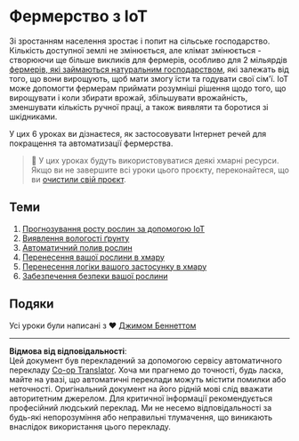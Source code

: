 <!--
CO_OP_TRANSLATOR_METADATA:
{
  "original_hash": "428bda82d9e6016ecea7c797564bf081",
  "translation_date": "2025-08-28T17:40:01+00:00",
  "source_file": "2-farm/README.md",
  "language_code": "uk"
}
-->
# Фермерство з IoT

Зі зростанням населення зростає і попит на сільське господарство. Кількість доступної землі не змінюється, але клімат змінюється - створюючи ще більше викликів для фермерів, особливо для 2 мільярдів [фермерів, які займаються натуральним господарством](https://wikipedia.org/wiki/Subsistence_agriculture), які залежать від того, що вони вирощують, щоб мати змогу їсти та годувати свої сім'ї. IoT може допомогти фермерам приймати розумніші рішення щодо того, що вирощувати і коли збирати врожай, збільшувати врожайність, зменшувати кількість ручної праці, а також виявляти та боротися зі шкідниками.

У цих 6 уроках ви дізнаєтеся, як застосовувати Інтернет речей для покращення та автоматизації фермерства.

> 💁 У цих уроках будуть використовуватися деякі хмарні ресурси. Якщо ви не завершите всі уроки цього проєкту, переконайтеся, що ви [очистили свій проєкт](../clean-up.md).

## Теми

1. [Прогнозування росту рослин за допомогою IoT](lessons/1-predict-plant-growth/README.md)
1. [Виявлення вологості ґрунту](lessons/2-detect-soil-moisture/README.md)
1. [Автоматичний полив рослин](lessons/3-automated-plant-watering/README.md)
1. [Перенесення вашої рослини в хмару](lessons/4-migrate-your-plant-to-the-cloud/README.md)
1. [Перенесення логіки вашого застосунку в хмару](lessons/5-migrate-application-to-the-cloud/README.md)
1. [Забезпечення безпеки вашої рослини](lessons/6-keep-your-plant-secure/README.md)

## Подяки

Усі уроки були написані з ♥️ [Джимом Беннеттом](https://GitHub.com/JimBobBennett)

---

**Відмова від відповідальності**:  
Цей документ був перекладений за допомогою сервісу автоматичного перекладу [Co-op Translator](https://github.com/Azure/co-op-translator). Хоча ми прагнемо до точності, будь ласка, майте на увазі, що автоматичні переклади можуть містити помилки або неточності. Оригінальний документ на його рідній мові слід вважати авторитетним джерелом. Для критичної інформації рекомендується професійний людський переклад. Ми не несемо відповідальності за будь-які непорозуміння або неправильні тлумачення, що виникають внаслідок використання цього перекладу.